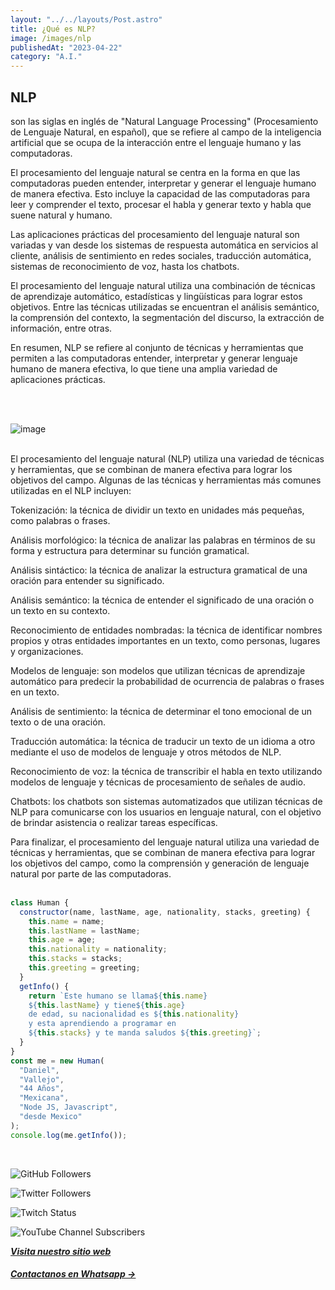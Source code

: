 ```yaml
---
layout: "../../layouts/Post.astro"
title: ¿Qué es NLP?
image: /images/nlp
publishedAt: "2023-04-22"
category: "A.I."
---
```


## NLP

son las siglas en inglés de "Natural Language Processing" (Procesamiento de Lenguaje Natural, en español), que se refiere al campo de la inteligencia artificial que se ocupa de la interacción entre el lenguaje humano y las computadoras.

El procesamiento del lenguaje natural se centra en la forma en que las computadoras pueden entender, interpretar y generar el lenguaje humano de manera efectiva. Esto incluye la capacidad de las computadoras para leer y comprender el texto, procesar el habla y generar texto y habla que suene natural y humano.

Las aplicaciones prácticas del procesamiento del lenguaje natural son variadas y van desde los sistemas de respuesta automática en servicios al cliente, análisis de sentimiento en redes sociales, traducción automática, sistemas de reconocimiento de voz, hasta los chatbots.

El procesamiento del lenguaje natural utiliza una combinación de técnicas de aprendizaje automático, estadísticas y lingüísticas para lograr estos objetivos. Entre las técnicas utilizadas se encuentran el análisis semántico, la comprensión del contexto, la segmentación del discurso, la extracción de información, entre otras.

En resumen, NLP se refiere al conjunto de técnicas y herramientas que permiten a las computadoras entender, interpretar y generar lenguaje humano de manera efectiva, lo que tiene una amplia variedad de aplicaciones prácticas.

<br>

<br>

![image](https://i.pinimg.com/564x/d6/92/5b/d6925befc6f6954541ea7d0081158334.jpg)
<br>
<br>

El procesamiento del lenguaje natural (NLP) utiliza una variedad de técnicas y herramientas, que se combinan de manera efectiva para lograr los objetivos del campo. Algunas de las técnicas y herramientas más comunes utilizadas en el NLP incluyen:

Tokenización: la técnica de dividir un texto en unidades más pequeñas, como palabras o frases.

Análisis morfológico: la técnica de analizar las palabras en términos de su forma y estructura para determinar su función gramatical.

Análisis sintáctico: la técnica de analizar la estructura gramatical de una oración para entender su significado.

Análisis semántico: la técnica de entender el significado de una oración o un texto en su contexto.

Reconocimiento de entidades nombradas: la técnica de identificar nombres propios y otras entidades importantes en un texto, como personas, lugares y organizaciones.

Modelos de lenguaje: son modelos que utilizan técnicas de aprendizaje automático para predecir la probabilidad de ocurrencia de palabras o frases en un texto.

Análisis de sentimiento: la técnica de determinar el tono emocional de un texto o de una oración.

Traducción automática: la técnica de traducir un texto de un idioma a otro mediante el uso de modelos de lenguaje y otros métodos de NLP.

Reconocimiento de voz: la técnica de transcribir el habla en texto utilizando modelos de lenguaje y técnicas de procesamiento de señales de audio.

Chatbots: los chatbots son sistemas automatizados que utilizan técnicas de NLP para comunicarse con los usuarios en lenguaje natural, con el objetivo de brindar asistencia o realizar tareas específicas.

Para finalizar, el procesamiento del lenguaje natural utiliza una variedad de técnicas y herramientas, que se combinan de manera efectiva para lograr los objetivos del campo, como la comprensión y generación de lenguaje natural por parte de las computadoras.
<br>
<br>

```js
class Human {
  constructor(name, lastName, age, nationality, stacks, greeting) {
    this.name = name;
    this.lastName = lastName;
    this.age = age;
    this.nationality = nationality;
    this.stacks = stacks;
    this.greeting = greeting;
  }
  getInfo() {
    return `Este humano se llama${this.name}
    ${this.lastName} y tiene${this.age}
    de edad, su nacionalidad es ${this.nationality}
    y esta aprendiendo a programar en 
    ${this.stacks} y te manda saludos ${this.greeting}`;
  }
}
const me = new Human(
  "Daniel",
  "Vallejo",
  "44 Años",
  "Mexicana",
  "Node JS, Javascript",
  "desde Mexico"
);
console.log(me.getInfo());
```

<br/>

![GitHub Followers](https://img.shields.io/github/followers/DanyVeneno?style=social)

![Twitter Followers](https://img.shields.io/twitter/follow/venenodigital?style=social)

![Twitch Status](https://img.shields.io/twitch/status/yehiibhii?style=social)

![YouTube Channel Subscribers](https://img.shields.io/youtube/channel/subscribers/UC8UhdMAKJX56O2PY8kzBIlw?style=social)

[**_Visita nuestro sitio web_**](https://juanitovenenoestudio.netlify.app/)

<a
    href="https://wa.me/5610731990?text=Hola%20me%20interesan%20tus%20servicios%20de%20desarrollo%20web"
    id="llamada"
    target="_blank"
      ><h5>Contactanos en Whatsapp →</h5></a>
